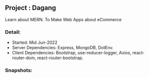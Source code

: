 ## Project : Dagang 

Learn about MERN.
To Make Web Apps about eCommerce

### Detail:
- Started: Mid Jun-2022
- Server Dependencies: Express, MongoDB, DotEnv. 
- Client Dependencies: Bootstrap, use-reducer-logger, Axios, react-router-dom, react-router-bootstrap. 

### Snapshots: